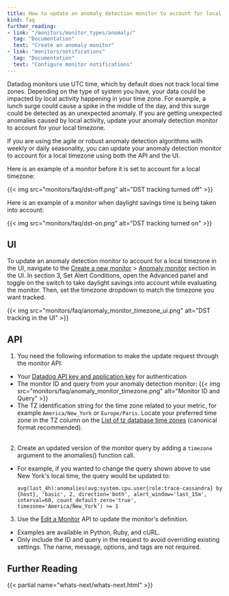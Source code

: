 ```yaml
---
title: How to update an anomaly detection monitor to account for local time zone
kind: faq
further_reading:
- link: "/monitors/monitor_types/anomaly/"
  tag: "Documentation"
  text: "Create an anomaly monitor"
- link: "monitors/notifications"
  tag: "Documentation"
  text: "Configure monitor notifications"
---
```


Datadog monitors use UTC time, which by default does not track local time zones. Depending on the type of system you have, your data could be impacted by local activity happening in your time zone. For example, a lunch surge could cause a spike in the middle of the day, and this surge could be detected as an unexpected anomaly. If you are getting unexpected anomalies caused by local activity, update your anomaly detection monitor to account for your local timezone.

If you are using the agile or robust anomaly detection algorithms with weekly or daily seasonality, you can update your anomaly detection monitor to account for a local timezone using both the API and the UI.

Here is an example of a monitor before it is set to account for a local timezone:

{{< img src="monitors/faq/dst-off.png" alt="DST tracking turned off" >}}

Here is an example of a monitor when daylight savings time is being taken into account:

{{< img src="monitors/faq/dst-on.png" alt="DST tracking turned on" >}}

## UI

To update an anomaly detection monitor to account for a local timezone in the UI, navigate to the [Create a new monitor][1] > [Anomaly monitor][2] section in the UI. In section 3, Set Alert Conditions, open the Advanced panel and toggle on the switch to take daylight savings into account while evaluating the monitor. Then, set the timezone dropdown to match the timezone you want tracked.

{{< img src="monitors/faq/anomaly_monitor_timezone_ui.png" alt="DST tracking in the UI" >}}

## API

1.  You need the following information to make the update request through the monitor API:
  - Your [Datadog API key and application key][3] for authentication
  - The monitor ID and query from your anomaly detection monitor:
    {{< img src="monitors/faq/anomaly_monitor_timezone.png" alt="Monitor ID and Query" >}}
  - The TZ identification string for the time zone related to your metric, for example `America/New_York` or `Europe/Paris`. Locate your preferred time zone in the TZ column on the [List of tz database time zones][4] (canonical format recommended).<br><br>
2. Create an updated version of the monitor query by adding a `timezone` argument to the anomalies() function call.
  - For example, if you wanted to change the query shown above to use New York's local time, the query would be updated to:

    ```
    avg(last_4h):anomalies(avg:system.cpu.user{role:trace-cassandra} by {host}, 'basic', 2, direction='both', alert_window='last_15m', interval=60, count_default_zero='true', timezone='America/New_York') >= 1
    ```

3. Use the [Edit a Monitor][5] API to update the monitor's definition.
  - Examples are available in Python, Ruby, and cURL.
  - Only include the ID and query in the request to avoid overriding existing settings. The name, message, options, and tags are not required.

## Further Reading

{{< partial name="whats-next/whats-next.html" >}}

[1]: https://app.datadoghq.com/monitors#/create
[2]: https://app.datadoghq.com/monitors#create/anomaly
[3]: https://app.datadoghq.com/account/settings#api
[4]: https://en.wikipedia.org/wiki/List_of_tz_database_time_zones
[5]: /api/?lang=python#edit-a-monitor
